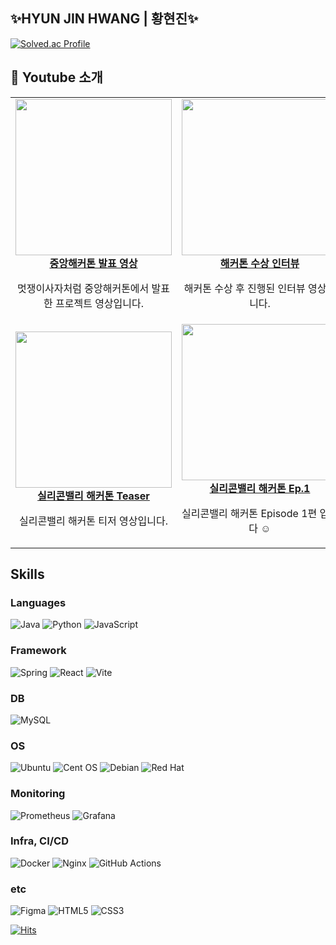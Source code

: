 ## ✨HYUN JIN HWANG | 황현진✨

<!-- [![Solved.ac Profile](http://mazassumnida.wtf/api/v2/generate_badge?boj=rkskekfkakqjqtk117)](https://solved.ac/rkskekfkakqjqtk117/) -->
[![Solved.ac Profile](http://mazassumnida.wtf/api/v2/generate_badge?boj=nowgenie)](https://solved.ac/nowgenie/)

## 🎥 Youtube 소개
<table>
  <tr>
    <td align="center">
      <a href="https://youtu.be/uho-ZSaR1ds?si=c8gsH7qSyyAADcHU" target="_blank">
        <img src="https://img.youtube.com/vi/uho-ZSaR1ds/0.jpg" width="250"/><br/>
        <strong>중앙해커톤 발표 영상</strong>
      </a>
      <p>멋쟁이사자처럼 중앙해커톤에서 발표한 프로젝트 영상입니다.</p>
    </td>
    <td align="center">
      <a href="https://youtu.be/gaNe70plEXk?si=nst5PbV8qTVtv96E" target="_blank">
        <img src="https://img.youtube.com/vi/gaNe70plEXk/0.jpg" width="250"/><br/>
        <strong>해커톤 수상 인터뷰</strong>
      </a>
      <p>해커톤 수상 후 진행된 인터뷰 영상입니다.</p>
    </td>
  </tr>
  <tr>
    <td align="center">
      <a href="https://youtu.be/Vd_BM6sGyNw?si=9YW4U0mt2Djb0AvT" target="_blank">
        <img src="https://img.youtube.com/vi/Vd_BM6sGyNw/0.jpg" width="250"/><br/>
        <strong>실리콘밸리 해커톤 Teaser</strong>
      </a>
      <p>실리콘밸리 해커톤 티저 영상입니다.</p>
    </td>
    <td align="center">
      <a href="https://youtu.be/cuYWa8_6k_U?si=Ad_IoWh4UkhmRIWJ" target="_blank">
        <img src="https://img.youtube.com/vi/cuYWa8_6k_U/0.jpg" width="250"/><br/>
        <strong>실리콘밸리 해커톤 Ep.1</strong>
      </a>
      <p>실리콘밸리 해커톤 Episode 1편 입니다 ☺️ </p>
    </td>
  </tr>
</table>

## Skills

### Languages
![Java](https://img.shields.io/badge/java-%23ED8B00.svg?style=for-the-badge&logo=openjdk&logoColor=white)
![Python](https://img.shields.io/badge/Python-3776AB.svg?&style=for-the-badge&logo=Python&logoColor=white)
![JavaScript](https://img.shields.io/badge/javascript-%23323330.svg?style=for-the-badge&logo=javascript&logoColor=%23F7DF1E)

### Framework
![Spring](https://img.shields.io/badge/Spring-6DB33F.svg?&style=for-the-badge&logo=Spring&logoColor=white)
![React](https://img.shields.io/badge/react-%2320232a.svg?style=for-the-badge&logo=react&logoColor=%2361DAFB)
![Vite](https://img.shields.io/badge/vite-%23646CFF.svg?style=for-the-badge&logo=vite&logoColor=white)

### DB
![MySQL](https://img.shields.io/badge/mysql-4479A1.svg?style=for-the-badge&logo=mysql&logoColor=white)

### OS
![Ubuntu](https://img.shields.io/badge/Ubuntu-E95420?style=for-the-badge&logo=ubuntu&logoColor=white)
![Cent OS](https://img.shields.io/badge/cent%20os-002260?style=for-the-badge&logo=centos&logoColor=F0F0F0)
![Debian](https://img.shields.io/badge/Debian-D70A53?style=for-the-badge&logo=debian&logoColor=white)
![Red Hat](https://img.shields.io/badge/Red%20Hat-EE0000?style=for-the-badge&logo=redhat&logoColor=white)

### Monitoring
![Prometheus](https://img.shields.io/badge/Prometheus-E6522C?style=for-the-badge&logo=Prometheus&logoColor=white)
![Grafana](https://img.shields.io/badge/grafana-%23F46800.svg?style=for-the-badge&logo=grafana&logoColor=white)

### Infra, CI/CD
![Docker](https://img.shields.io/badge/docker-%230db7ed.svg?style=for-the-badge&logo=docker&logoColor=white)
![Nginx](https://img.shields.io/badge/nginx-%23009639.svg?style=for-the-badge&logo=nginx&logoColor=white)
![GitHub Actions](https://img.shields.io/badge/github%20actions-%232671E5.svg?style=for-the-badge&logo=githubactions&logoColor=white)

### etc
![Figma](https://img.shields.io/badge/figma-%23F24E1E.svg?style=for-the-badge&logo=figma&logoColor=white)
![HTML5](https://img.shields.io/badge/html5-%23E34F26.svg?style=for-the-badge&logo=html5&logoColor=white)
![CSS3](https://img.shields.io/badge/css3-%231572B6.svg?style=for-the-badge&logo=css3&logoColor=white)

[![Hits](https://hits.sh/github.com/nowjiin.svg?view=today-total&style=flat-square&color=007ec6)](https://hits.sh/github.com/nowjiin/)

<!-- 이모지
## Message
![Notion](https://img.shields.io/badge/Notion-%23000000.svg?style=for-the-badge&logo=notion&logoColor=white)
![Discord](https://img.shields.io/badge/Discord-%235865F2.svg?style=for-the-badge&logo=discord&logoColor=white)
![KakaoTalk](https://img.shields.io/badge/kakaotalk-ffcd00.svg?style=for-the-badge&logo=kakaotalk&logoColor=000000)
## :mailbox_with_mail: Contacts
[![Gmail Badge](https://img.shields.io/badge/Gmail-d14836?style=flat-square&logo=Gmail&logoColor=white&link=mailto:hwanghyunjin117@gmail.com)](mailto:nowjin.dev@gmail.com)
[![Naver Badge](https://img.shields.io/badge/Naver-03C75A?style=flat-square&logo=Naver&logoColor=white&link=mailto:hyunjin117@naver.com)](mailto:hyunjin117@naver.com)

-->
<!--https://github.com/Ileriayo/markdown-badges-->
